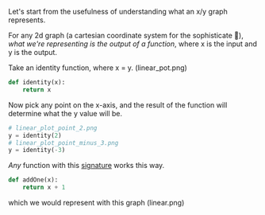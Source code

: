 Let's start from the usefulness of understanding what an x/y graph represents.


For any 2d graph (a cartesian coordinate system for the sophisticate 🧐), _what we're representing is the output of a function_, where x is the input and y is the output.

Take an identity function, where x = y. (linear_pot.png)
```py
def identity(x):
    return x
```

Now pick any point on the x-axis, and the result of the function will determine what the y value will be.

```py
# linear_plot_point_2.png
y = identity(2)
# linear_plot_point_minus_3.png
y = identity(-3)
```

_Any_ function with this [signature](https://google.com) works this way.

```py
def addOne(x):
    return x + 1
```

which we would represent with this graph (linear.png)
